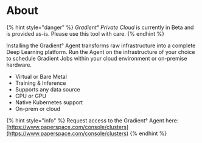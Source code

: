 # About

{% hint style="danger" %}
_Gradient° Private Cloud_ is currently in Beta and is provided as-is. Please use this tool with care. 
{% endhint %}

Installing the Gradient° Agent transforms raw infrastructure into a complete Deep Learning platform.  Run the Agent on the infrastructure of your choice to schedule Gradient Jobs within your cloud environment or on-premise hardware.

* Virtual or Bare Metal
* Training & Inference
* Supports any data source
* CPU or GPU
* Native Kubernetes support
* On-prem or cloud

{% hint style="info" %}
Request access to the Gradient° Agent here: [https://www.paperspace.com/console/clusters](https://www.paperspace.com/console/clusters)
{% endhint %}



